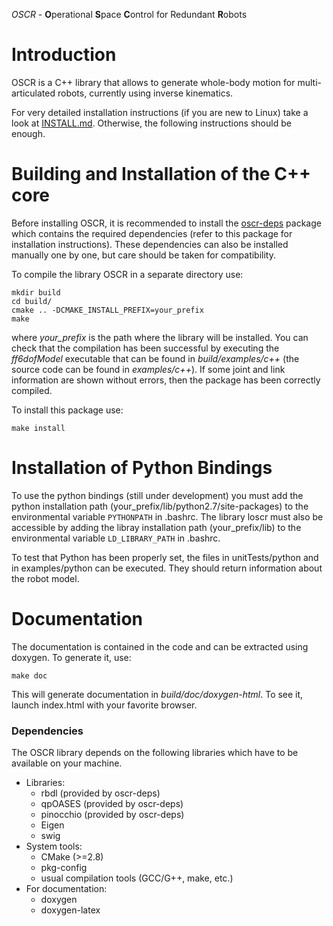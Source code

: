 *OSCR* - **O**perational **S**pace **C**ontrol for Redundant **R**obots


Introduction
============

OSCR is a C++ library that allows to generate whole-body motion for
multi-articulated robots, currently using inverse kinematics.

For very detailed installation instructions (if you are new to Linux) take a
look at [INSTALL.md](INSTALL.md). Otherwise, the following instructions should be
enough.


Building and Installation of the C++ core
=========================================

Before installing OSCR, it is recommended to install the [oscr-deps](https://github.com/oeramosp/oscr-deps) package
which contains the required dependencies (refer to this package for
installation instructions). These dependencies can also be installed manually
one by one, but care should be taken for compatibility.

To compile the library OSCR in a separate directory use:

    mkdir build
    cd build/
    cmake .. -DCMAKE_INSTALL_PREFIX=your_prefix
    make

where *your_prefix* is the path where the library will be installed. You can
check that the compilation has been successful by executing the *ff6dofModel*
executable that can be found in *build/examples/c++* (the source code can be
found in *examples/c++*). If some joint and link information are shown without
errors, then the package has been correctly compiled.

To install this package use:

    make install


Installation of Python Bindings
===============================

To use the python bindings (still under development) you must add the python
installation path (your_prefix/lib/python2.7/site-packages) to the
environmental variable `PYTHONPATH` in .bashrc. The library loscr must also be
accessible by adding the libray installation path (your_prefix/lib) to the
environmental variable `LD_LIBRARY_PATH` in .bashrc.

To test that Python has been properly set, the files in unitTests/python and in
examples/python can be executed. They should return information about the robot
model.


Documentation
=============

The documentation is contained in the code and can be extracted using
doxygen. To generate it, use:

    make doc

This will generate documentation in *build/doc/doxygen-html*. To see it, launch
index.html with your favorite browser.


### Dependencies

The OSCR library depends on the following libraries which have to be available
on your machine.

 - Libraries:
     - rbdl (provided by oscr-deps)
     - qpOASES (provided by oscr-deps)
     - pinocchio (provided by oscr-deps)
     - Eigen
     - swig
 - System tools:
     - CMake (>=2.8)
     - pkg-config
     - usual compilation tools (GCC/G++, make, etc.)
 - For documentation:
     - doxygen
     - doxygen-latex
